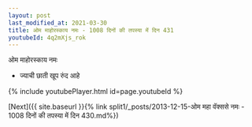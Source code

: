 ```yaml
---
layout: post
last_modified_at: 2021-03-30
title: ओम माहोरस्काय नमः - 1008 दिनों की तपस्या में दिन 431
youtubeId: 4q2mXjs_rok
---
```

 
 
 ओम माहोरस्काय नमः  
 
 -  ज्याची छाती खूप रुंद आहे 
 
  
 
  
 
 
 
 
 
 


{% include youtubePlayer.html id=page.youtubeId %}
 
[Next]({{ site.baseurl }}{% link  split1/_posts/2013-12-15-ओम महा वॅक्ससे नमः - 1008 दिनों की तपस्या में दिन 430.md%})
 
